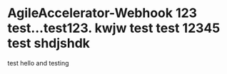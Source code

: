 # AgileAccelerator-Webhook 123 test...test123. kwjw test test 12345 test shdjshdk
test hello and testing 
